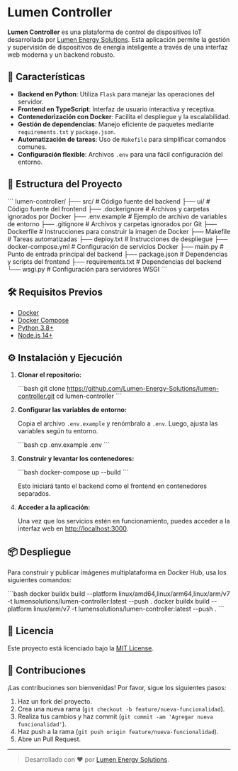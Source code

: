 # Lumen Controller

**Lumen Controller** es una plataforma de control de dispositivos IoT desarrollada por [Lumen Energy Solutions](https://www.lumenenergysolutions.com/). Esta aplicación permite la gestión y supervisión de dispositivos de energía inteligente a través de una interfaz web moderna y un backend robusto.

## 🚀 Características

- **Backend en Python**: Utiliza `Flask` para manejar las operaciones del servidor.
- **Frontend en TypeScript**: Interfaz de usuario interactiva y receptiva.
- **Contenedorización con Docker**: Facilita el despliegue y la escalabilidad.
- **Gestión de dependencias**: Manejo eficiente de paquetes mediante `requirements.txt` y `package.json`.
- **Automatización de tareas**: Uso de `Makefile` para simplificar comandos comunes.
- **Configuración flexible**: Archivos `.env` para una fácil configuración del entorno.

## 📁 Estructura del Proyecto

\`\`\`
lumen-controller/
├── src/                  # Código fuente del backend
├── ui/                   # Código fuente del frontend
├── .dockerignore         # Archivos y carpetas ignorados por Docker
├── .env.example          # Ejemplo de archivo de variables de entorno
├── .gitignore            # Archivos y carpetas ignorados por Git
├── Dockerfile            # Instrucciones para construir la imagen de Docker
├── Makefile              # Tareas automatizadas
├── deploy.txt            # Instrucciones de despliegue
├── docker-compose.yml    # Configuración de servicios Docker
├── main.py               # Punto de entrada principal del backend
├── package.json          # Dependencias y scripts del frontend
├── requirements.txt      # Dependencias del backend
└── wsgi.py               # Configuración para servidores WSGI
\`\`\`

## 🛠️ Requisitos Previos

- [Docker](https://www.docker.com/)
- [Docker Compose](https://docs.docker.com/compose/)
- [Python 3.8+](https://www.python.org/downloads/)
- [Node.js 14+](https://nodejs.org/)

## ⚙️ Instalación y Ejecución

1. **Clonar el repositorio:**

   \`\`\`bash
   git clone https://github.com/Lumen-Energy-Solutions/lumen-controller.git
   cd lumen-controller
   \`\`\`

2. **Configurar las variables de entorno:**

   Copia el archivo `.env.example` y renómbralo a `.env`. Luego, ajusta las variables según tu entorno.

   \`\`\`bash
   cp .env.example .env
   \`\`\`

3. **Construir y levantar los contenedores:**

   \`\`\`bash
   docker-compose up --build
   \`\`\`

   Esto iniciará tanto el backend como el frontend en contenedores separados.

4. **Acceder a la aplicación:**

   Una vez que los servicios estén en funcionamiento, puedes acceder a la interfaz web en [http://localhost:3000](http://localhost:3000).

## 📦 Despliegue

Para construir y publicar imágenes multiplataforma en Docker Hub, usa los siguientes comandos:

\`\`\`bash
docker buildx build --platform linux/amd64,linux/arm64,linux/arm/v7 -t lumensolutions/lumen-controller:latest --push .
docker buildx build --platform linux/arm/v7 -t lumensolutions/lumen-controller:latest --push .
\`\`\`


## 📄 Licencia

Este proyecto está licenciado bajo la [MIT License](LICENSE).

## 🤝 Contribuciones

¡Las contribuciones son bienvenidas! Por favor, sigue los siguientes pasos:

1. Haz un fork del proyecto.
2. Crea una nueva rama (`git checkout -b feature/nueva-funcionalidad`).
3. Realiza tus cambios y haz commit (`git commit -am 'Agregar nueva funcionalidad'`).
4. Haz push a la rama (`git push origin feature/nueva-funcionalidad`).
5. Abre un Pull Request.


---

> Desarrollado con ❤️ por [Lumen Energy Solutions](https://www.lumenenergysolutions.com/).